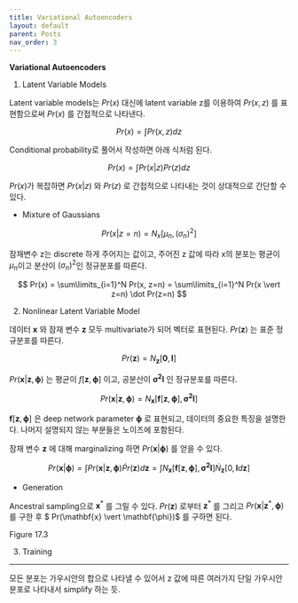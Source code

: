 ```yaml
---
title: Variational Autoencoders
layout: default
parent: Posts
nav_order: 3
---
```


**Variational Autoencoders**  

1. Latent Variable Models  

Latent variable models는 $Pr(x)$ 대신에 latent variable z를 이용하여 $Pr(x,z)$ 를 표현함으로써 $Pr(x)$ 를 간접적으로 나타낸다.

$$
Pr(x) = \int Pr(x,z)dz
$$

Conditional probability로 풀어서 작성하면 아래 식처럼 된다.

$$
Pr(x) = \int Pr(x \vert z)Pr(z)dz
$$

$Pr(x)$가 복잡하면 $Pr(x \vert z)$ 와 $Pr(z)$ 로 간접적으로 나타내는 것이 상대적으로 간단할 수 있다.  

- Mixture of Gaussians  

$$
Pr(x \vert z = n) = N_x [\mu _n, (\sigma _n)^2]
$$

잠재변수 z는 discrete 하게 주어지는 값이고, 주어진 z 값에 따라 x의 분포는 평균이 $\mu _n$이고 분산이 $(\sigma _n)^2$인 정규분포를 따른다. 

$$
Pr(x) = \sum\limits_{i=1}^N Pr(x, z=n) = \sum\limits_{i=1}^N Pr(x \vert z=n) \dot Pr(z=n)
$$


2. Nonlinear Latent Variable Model  

데이터 $\mathbf{x}$ 와 잠재 변수 $\mathbf{z}$ 모두 multivariate가 되어 벡터로 표현된다.
$Pr(\mathbf{z})$ 는 표준 정규분포를 따른다.  

$$
Pr(\mathbf{z}) = N_\mathbf{z}[\mathbf{0}, \mathbf{I}]
$$

$Pr(\mathbf{x} \vert \mathbf{z}, \mathbf{\phi})$ 는 평균이 $f[\mathbf{z}, \mathbf{\phi}]$ 이고, 공분산이 $\mathbf{\sigma ^2}\mathbf{I}$ 인 정규분포를 따른다. 


$$
Pr(\mathbf{x} \vert \mathbf{z}, \mathbf{\phi}) = N_\mathbf{x} [\mathbf{f}[\mathbf{z}, \mathbf{\phi}], \mathbf{\sigma ^2}\mathbf{I}]
$$

$\mathbf{f}[\mathbf{z}, \mathbf{\phi}]$ 은 deep network parameter $\mathbf{\phi}$ 로 표현되고, 데이터의 중요한 특징을 설명한다. 나머지 설명되지 않는 부분들은 노이즈에 포함된다.  


잠재 변수 $\mathbf{z}$ 에 대해 marginalizing 하면 $Pr(\mathbf{x} \vert \mathbf{\phi})$ 를 얻을 수 있다.

$$
Pr(\mathbf{x} \vert \mathbf{\phi}) = \int Pr(\mathbf{x} \vert \mathbf{z}, \mathbf{\phi}) \dot Pr(\mathbf{z}) d\mathbf{z}
= \int N_\mathbf{x} [\mathbf{f}[\mathbf{z}, \mathbf{\phi}], \mathbf{\sigma ^2}\mathbf{I}] \dot N_\mathbf{z} [0, \mathbf{I} d\mathbf{z}]
$$

- Generation  

Ancestral sampling으로 $\mathbf{x}^{*}$ 를 그릴 수 있다. $Pr(\mathbf{z})$ 로부터 $\mathbf{z}^{*}$ 를 그리고 $Pr(\mathbf{x} \vert \mathbf{z}^{*}, \mathbf{\phi})$ 를 구한 후 $ Pr(\mathbf{x} \vert \mathbf{\phi})$ 를 구하면 된다.  

Figure 17.3  


3. Training  








---

모든 분포는 가우시안의 합으로 나타낼 수 있어서 z 값에 따른 여러가지 단일 가우시안 분포로 나타내서 simplify 하는 듯.
